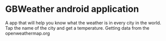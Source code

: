 # GBWeather android application
A app that will help you know what the weather is in every city in the world. 
Tap the name of the city and get a temperature.
Getting data from the openweathermap.org 


